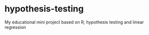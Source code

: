 # hypothesis-testing
My educational mini project based on R, hypothesis testing and linear regression 
